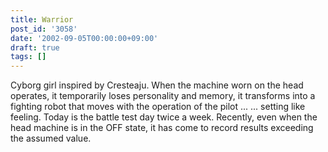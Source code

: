 ```yaml
---
title: Warrior
post_id: '3058'
date: '2002-09-05T00:00:00+09:00'
draft: true
tags: []
---
```


Cyborg girl inspired by Cresteaju. When the machine worn on the head operates, it temporarily loses personality and memory, it transforms into a fighting robot that moves with the operation of the pilot ... ... setting like feeling. Today is the battle test day twice a week. Recently, even when the head machine is in the OFF state, it has come to record results exceeding the assumed value.
